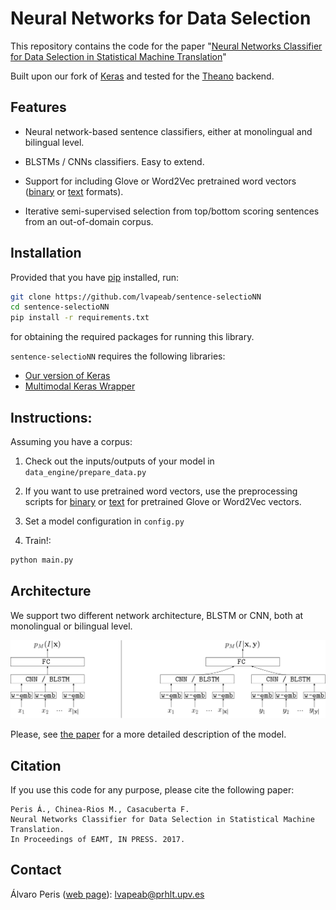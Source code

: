 # Neural Networks for Data Selection 
 
This repository contains the code for the paper "[Neural Networks Classifier for Data Selection in Statistical Machine Translation](http://arxiv.org/abs/1612.05555)"
 
Built upon our fork of [Keras](https://github.com/MarcBS/keras) and tested for the [Theano](http://deeplearning.net/software/theano)
backend.

## Features

* Neural network-based sentence classifiers, either at monolingual and bilingual level.

* BLSTMs / CNNs classifiers. Easy to extend. 

* Support for including Glove or Word2Vec pretrained word vectors ([binary](https://github.com/lvapeab/sentence-selectioNN/blob/master/utils/preprocess_binary_vectors.py) or [text](https://github.com/lvapeab/sentence-selectioNN/blob/master/utils/preprocess_text_vectors.py) formats).   


* Iterative semi-supervised selection from top/bottom scoring sentences from an out-of-domain corpus. 


## Installation

Provided that you have [pip](https://en.wikipedia.org/wiki/Pip_(package_manager)) installed, run:
  
  ```bash
  git clone https://github.com/lvapeab/sentence-selectioNN
  cd sentence-selectioNN
  pip install -r requirements.txt
  ```
 
 for obtaining the required packages for running this library.
 
`sentence-selectioNN` requires the following libraries:

 - [Our version of Keras](https://github.com/MarcBS/keras) 
 - [Multimodal Keras Wrapper](https://github.com/lvapeab/multimodal_keras_wrapper) 

## Instructions:

Assuming you have a corpus:

1) Check out the inputs/outputs of your model in `data_engine/prepare_data.py`

2) If you want to use pretrained word vectors, use the preprocessing scripts for [binary](https://github.com/lvapeab/sentence-selectioNN/blob/master/utils/preprocess_binary_vectors.py) or [text](https://github.com/lvapeab/sentence-selectioNN/blob/master/utils/preprocess_text_vectors.py) for pretrained Glove or Word2Vec vectors. 

3) Set a model configuration in `config.py`

4) Train!:

  ```bash
 python main.py
 ```

## Architecture

We support two different network architecture, BLSTM or CNN, both at monolingual or bilingual level. 

![NN_Classifier](./docs/sentence_classifier.png)



Please, see [the paper](http://arxiv.org/abs/1612.05555) for a more detailed description of the model.


## Citation

If you use this code for any purpose, please cite the following paper:

```
Peris Á., Chinea-Rios M., Casacuberta F. 
Neural Networks Classifier for Data Selection in Statistical Machine Translation. 
In Proceedings of EAMT, IN PRESS. 2017.
```


## Contact

Álvaro Peris ([web page](http://lvapeab.github.io/)): lvapeab@prhlt.upv.es
